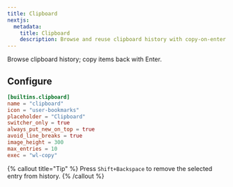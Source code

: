 ```yaml
---
title: Clipboard
nextjs:
  metadata:
    title: Clipboard
    description: Browse and reuse clipboard history with copy-on-enter and formatting options.
---
```


Browse clipboard history; copy items back with Enter.

## Configure

```toml
[builtins.clipboard]
name = "clipboard"
icon = "user-bookmarks"
placeholder = "Clipboard"
switcher_only = true
always_put_new_on_top = true
avoid_line_breaks = true
image_height = 300
max_entries = 10
exec = "wl-copy"
```
{% callout title="Tip" %}
Press `Shift+Backspace` to remove the selected entry from history.
{% /callout %}
